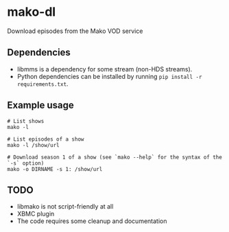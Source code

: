 mako-dl
=======

Download episodes from the Mako VOD service

Dependencies
------------
* libmms is a dependency for some stream (non-HDS streams).
* Python dependencies can be installed by running `pip install -r requirements.txt`.

Example usage
-------------

```
# List shows
mako -l

# List episodes of a show
mako -l /show/url

# Download season 1 of a show (see `mako --help` for the syntax of the  `-s` option)
mako -o DIRNAME -s 1: /show/url
```

TODO
----
* libmako is not script-friendly at all
* XBMC plugin
* The code requires some cleanup and documentation
